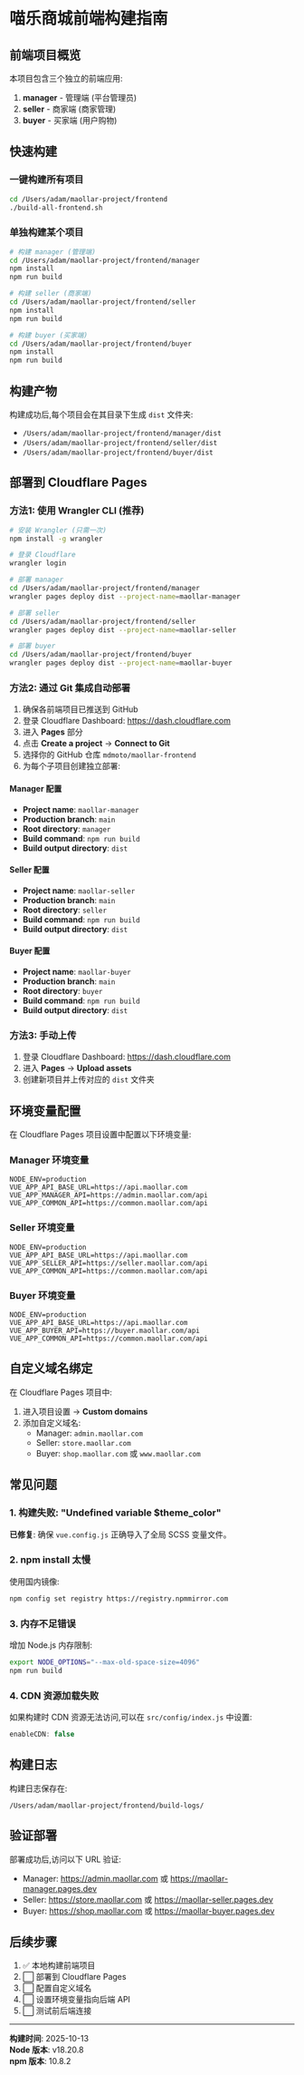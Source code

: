 # 喵乐商城前端构建指南

## 前端项目概览

本项目包含三个独立的前端应用:

1. **manager** - 管理端 (平台管理员)
2. **seller** - 商家端 (商家管理)
3. **buyer** - 买家端 (用户购物)

## 快速构建

### 一键构建所有项目

```bash
cd /Users/adam/maollar-project/frontend
./build-all-frontend.sh
```

### 单独构建某个项目

```bash
# 构建 manager (管理端)
cd /Users/adam/maollar-project/frontend/manager
npm install
npm run build

# 构建 seller (商家端)
cd /Users/adam/maollar-project/frontend/seller
npm install
npm run build

# 构建 buyer (买家端)
cd /Users/adam/maollar-project/frontend/buyer
npm install
npm run build
```

## 构建产物

构建成功后,每个项目会在其目录下生成 `dist` 文件夹:

- `/Users/adam/maollar-project/frontend/manager/dist`
- `/Users/adam/maollar-project/frontend/seller/dist`
- `/Users/adam/maollar-project/frontend/buyer/dist`

## 部署到 Cloudflare Pages

### 方法1: 使用 Wrangler CLI (推荐)

```bash
# 安装 Wrangler (只需一次)
npm install -g wrangler

# 登录 Cloudflare
wrangler login

# 部署 manager
cd /Users/adam/maollar-project/frontend/manager
wrangler pages deploy dist --project-name=maollar-manager

# 部署 seller
cd /Users/adam/maollar-project/frontend/seller
wrangler pages deploy dist --project-name=maollar-seller

# 部署 buyer
cd /Users/adam/maollar-project/frontend/buyer
wrangler pages deploy dist --project-name=maollar-buyer
```

### 方法2: 通过 Git 集成自动部署

1. 确保各前端项目已推送到 GitHub
2. 登录 Cloudflare Dashboard: https://dash.cloudflare.com
3. 进入 **Pages** 部分
4. 点击 **Create a project** → **Connect to Git**
5. 选择你的 GitHub 仓库 `mdmoto/maollar-frontend`
6. 为每个子项目创建独立部署:

#### Manager 配置
- **Project name**: `maollar-manager`
- **Production branch**: `main`
- **Root directory**: `manager`
- **Build command**: `npm run build`
- **Build output directory**: `dist`

#### Seller 配置
- **Project name**: `maollar-seller`
- **Production branch**: `main`
- **Root directory**: `seller`
- **Build command**: `npm run build`
- **Build output directory**: `dist`

#### Buyer 配置
- **Project name**: `maollar-buyer`
- **Production branch**: `main`
- **Root directory**: `buyer`
- **Build command**: `npm run build`
- **Build output directory**: `dist`

### 方法3: 手动上传

1. 登录 Cloudflare Dashboard: https://dash.cloudflare.com
2. 进入 **Pages** → **Upload assets**
3. 创建新项目并上传对应的 `dist` 文件夹

## 环境变量配置

在 Cloudflare Pages 项目设置中配置以下环境变量:

### Manager 环境变量
```
NODE_ENV=production
VUE_APP_API_BASE_URL=https://api.maollar.com
VUE_APP_MANAGER_API=https://admin.maollar.com/api
VUE_APP_COMMON_API=https://common.maollar.com/api
```

### Seller 环境变量
```
NODE_ENV=production
VUE_APP_API_BASE_URL=https://api.maollar.com
VUE_APP_SELLER_API=https://seller.maollar.com/api
VUE_APP_COMMON_API=https://common.maollar.com/api
```

### Buyer 环境变量
```
NODE_ENV=production
VUE_APP_API_BASE_URL=https://api.maollar.com
VUE_APP_BUYER_API=https://buyer.maollar.com/api
VUE_APP_COMMON_API=https://common.maollar.com/api
```

## 自定义域名绑定

在 Cloudflare Pages 项目中:

1. 进入项目设置 → **Custom domains**
2. 添加自定义域名:
   - Manager: `admin.maollar.com`
   - Seller: `store.maollar.com`
   - Buyer: `shop.maollar.com` 或 `www.maollar.com`

## 常见问题

### 1. 构建失败: "Undefined variable $theme_color"

**已修复**: 确保 `vue.config.js` 正确导入了全局 SCSS 变量文件。

### 2. npm install 太慢

使用国内镜像:
```bash
npm config set registry https://registry.npmmirror.com
```

### 3. 内存不足错误

增加 Node.js 内存限制:
```bash
export NODE_OPTIONS="--max-old-space-size=4096"
npm run build
```

### 4. CDN 资源加载失败

如果构建时 CDN 资源无法访问,可以在 `src/config/index.js` 中设置:
```js
enableCDN: false
```

## 构建日志

构建日志保存在:
```
/Users/adam/maollar-project/frontend/build-logs/
```

## 验证部署

部署成功后,访问以下 URL 验证:

- Manager: https://admin.maollar.com 或 https://maollar-manager.pages.dev
- Seller: https://store.maollar.com 或 https://maollar-seller.pages.dev
- Buyer: https://shop.maollar.com 或 https://maollar-buyer.pages.dev

## 后续步骤

1. ✅ 本地构建前端项目
2. ⬜ 部署到 Cloudflare Pages
3. ⬜ 配置自定义域名
4. ⬜ 设置环境变量指向后端 API
5. ⬜ 测试前后端连接

---

**构建时间**: 2025-10-13  
**Node 版本**: v18.20.8  
**npm 版本**: 10.8.2
